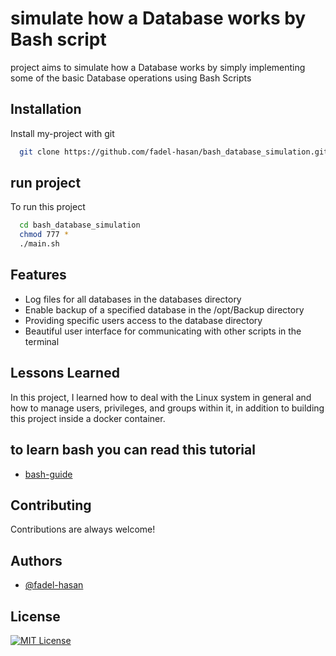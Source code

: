 
# simulate how a Database works by Bash script
project aims to simulate how a Database works by simply implementing some of the basic Database operations using Bash Scripts


## Installation

Install my-project with git

```bash
  git clone https://github.com/fadel-hasan/bash_database_simulation.git 
```
    
## run project

To run this project

```bash
  cd bash_database_simulation
  chmod 777 *
  ./main.sh
```


## Features

- Log files for all databases in the databases directory
- Enable backup of a specified database in the /opt/Backup directory
- Providing specific users access to the database directory
- Beautiful user interface for communicating with other scripts in the terminal


## Lessons Learned

In this project, I learned how to deal with the Linux system in general and how to manage users, privileges, and groups within it, in addition to building this project inside a docker container.

## to learn bash you can read this tutorial
- [bash-guide](https://github.com/fadel-hasan/bash_database_simulation/tree/main/bash-guide)

## Contributing
Contributions are always welcome!

## Authors

- [@fadel-hasan](https://www.github.com/fadel-hasan)


## License

[![MIT License](https://img.shields.io/badge/License-MIT-green.svg)](https://choosealicense.com/licenses/mit/)
